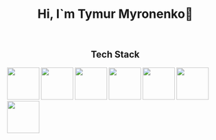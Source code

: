 ### 
<h1 align="center">Hi, I`m Tymur Myronenko👋</h1>
<br/>
<h2 align="center">Tech Stack</h2>
<img src="https://github.com/Timurrio/Timurrio/assets/50523488/d638cdbf-1e06-4a96-b3c9-8893390e4b18" width="75px" height="75px"/>
<img src="https://github.com/Timurrio/Timurrio/assets/50523488/afd3f02d-4a25-4ee2-8dba-8a8cc84b6c8d" width="75px" height="75px"/>
<img src="https://github.com/Timurrio/Timurrio/assets/50523488/396fe06b-427d-4e28-9cf8-a34b8a2ff79a" width="75px" height="75px"/>
<img src="https://github.com/Timurrio/Timurrio/assets/50523488/fd1d2228-5445-4176-bc15-6507e24ab3f0" width="75px" height="75px"/>
<img src="https://github.com/Timurrio/Timurrio/assets/50523488/2b31c249-bdcd-401c-bffb-bc6e128422fd" width="75px" height="75px"/>
<img src="https://github.com/Timurrio/Timurrio/assets/50523488/85845795-897d-418d-8887-d0425d316143" width="75px" height="75px"/>
<img src="https://github.com/Timurrio/Timurrio/assets/50523488/4416945c-f6ac-4e7e-8f5f-7faae910fb94" width="75px" height="75px"/>
<!--
**Timurrio/Timurrio** is a ✨ _special_ ✨ repository because its `README.md` (this file) appears on your GitHub profile.

Here are some ideas to get you started:

- 🔭 I’m currently working on ...
- 🌱 I’m currently learning ...
- 👯 I’m looking to collaborate on ...
- 🤔 I’m looking for help with ...
- 💬 Ask me about ...
- 📫 How to reach me: ...
- 😄 Pronouns: ...
- ⚡ Fun fact: ...
-->
